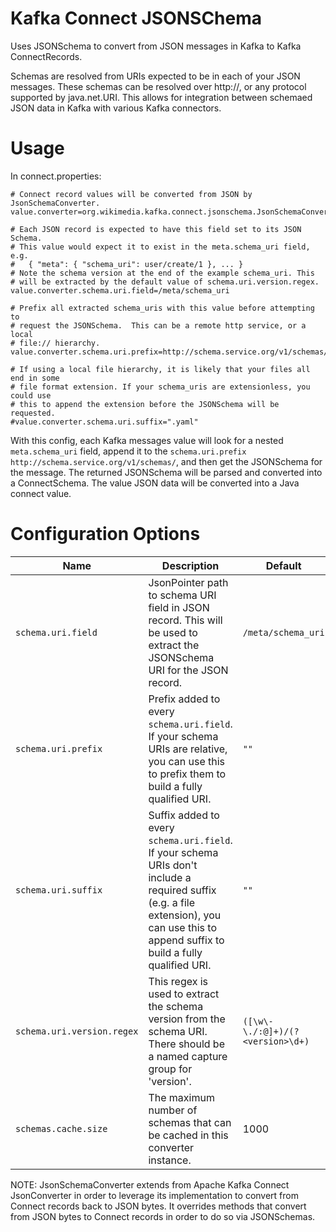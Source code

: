 # Kafka Connect JSONSChema

Uses JSONSchema to convert from JSON messages in Kafka to Kafka ConnectRecords.

Schemas are resolved from URIs expected to be in each of your JSON messages.
These schemas can be resolved over http://, or any protocol supported by java.net.URI.
This allows for integration between schemaed JSON data in Kafka with various
Kafka connectors.

# Usage

In connect.properties:

```
# Connect record values will be converted from JSON by JsonSchemaConverter.
value.converter=org.wikimedia.kafka.connect.jsonschema.JsonSchemaConverter

# Each JSON record is expected to have this field set to its JSON Schema.
# This value would expect it to exist in the meta.schema_uri field, e.g.
#   { "meta": { "schema_uri": user/create/1 }, ... }
# Note the schema version at the end of the example schema_uri. This
# will be extracted by the default value of schema.uri.version.regex.
value.converter.schema.uri.field=/meta/schema_uri

# Prefix all extracted schema_uris with this value before attempting to
# request the JSONSchema.  This can be a remote http service, or a local
# file:// hierarchy.
value.converter.schema.uri.prefix=http://schema.service.org/v1/schemas/

# If using a local file hierarchy, it is likely that your files all end in some
# file format extension. If your schema_uris are extensionless, you could use
# this to append the extension before the JSONSchema will be requested.
#value.converter.schema.uri.suffix=".yaml"

```

With this config, each Kafka messages value will look for a nested `meta.schema_uri` field,
append it to the `schema.uri.prefix` `http://schema.service.org/v1/schemas/`, and then
get the JSONSchema for the message.  The returned JSONSchema will be parsed
and converted into a ConnectSchema.  The value JSON data will be converted into
a Java connect value.



# Configuration Options

| Name                       | Description                                                                                                                                                                              | Default                    |
|----------------------------|------------------------------------------------------------------------------------------------------------------------------------------------------------------------------------------|----------------------------|
| `schema.uri.field`         | JsonPointer path to schema URI field in JSON record. This will be used to extract the JSONSchema URI for the JSON record.                                                                | `/meta/schema_uri`               |
| `schema.uri.prefix`        | Prefix added to every `schema.uri.field`. If your schema URIs are relative, you can use this to prefix them to build a fully qualified URI.                                              | `""`                             |
| `schema.uri.suffix`        | Suffix added to every `schema.uri.field`. If your schema URIs don't include a required suffix (e.g. a file extension), you can use this to append suffix to build a fully qualified URI. | `""`                             |
| `schema.uri.version.regex` | This regex is used to extract the schema version from the schema URI. There should be a named capture group for 'version'.                                                               | `([\w\-\./:@]+)/(?<version>\d+)` |
| `schemas.cache.size`       | The maximum number of schemas that can be cached in this converter instance.                                                                                                             | 1000                             |



NOTE: JsonSchemaConverter extends from Apache Kafka Connect JsonConverter in
order to leverage its implementation to convert from Connect records
back to JSON bytes.  It overrides methods that convert from JSON bytes
to Connect records in order to do so via JSONSchemas.
